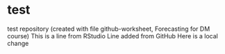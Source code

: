 # test
test repository (created with file github-worksheet, Forecasting for DM course)
This is a line from RStudio
Line added from GitHub
Here is a local change